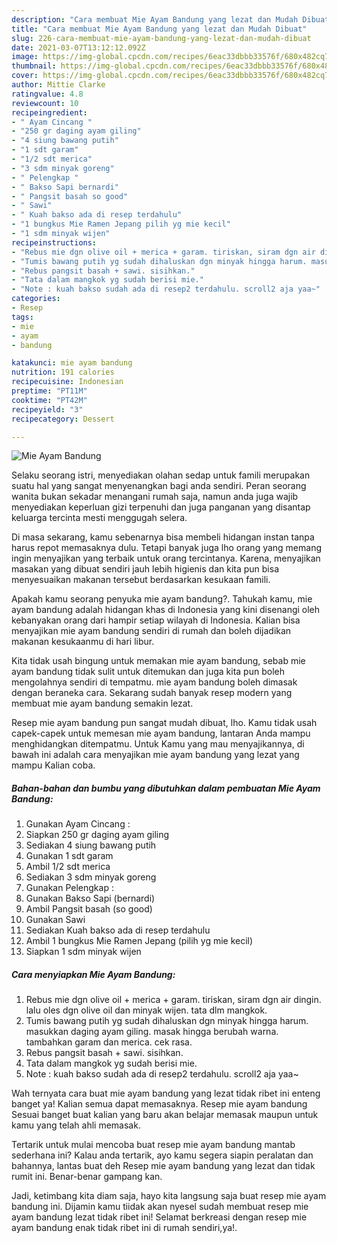 ```yaml
---
description: "Cara membuat Mie Ayam Bandung yang lezat dan Mudah Dibuat"
title: "Cara membuat Mie Ayam Bandung yang lezat dan Mudah Dibuat"
slug: 226-cara-membuat-mie-ayam-bandung-yang-lezat-dan-mudah-dibuat
date: 2021-03-07T13:12:12.092Z
image: https://img-global.cpcdn.com/recipes/6eac33dbbb33576f/680x482cq70/mie-ayam-bandung-foto-resep-utama.jpg
thumbnail: https://img-global.cpcdn.com/recipes/6eac33dbbb33576f/680x482cq70/mie-ayam-bandung-foto-resep-utama.jpg
cover: https://img-global.cpcdn.com/recipes/6eac33dbbb33576f/680x482cq70/mie-ayam-bandung-foto-resep-utama.jpg
author: Mittie Clarke
ratingvalue: 4.8
reviewcount: 10
recipeingredient:
- " Ayam Cincang "
- "250 gr daging ayam giling"
- "4 siung bawang putih"
- "1 sdt garam"
- "1/2 sdt merica"
- "3 sdm minyak goreng"
- " Pelengkap "
- " Bakso Sapi bernardi"
- " Pangsit basah so good"
- " Sawi"
- " Kuah bakso ada di resep terdahulu"
- "1 bungkus Mie Ramen Jepang pilih yg mie kecil"
- "1 sdm minyak wijen"
recipeinstructions:
- "Rebus mie dgn olive oil + merica + garam. tiriskan, siram dgn air dingin. lalu oles dgn olive oil dan minyak wijen. tata dlm mangkok."
- "Tumis bawang putih yg sudah dihaluskan dgn minyak hingga harum. masukkan daging ayam giling. masak hingga berubah warna. tambahkan garam dan merica. cek rasa."
- "Rebus pangsit basah + sawi. sisihkan."
- "Tata dalam mangkok yg sudah berisi mie."
- "Note : kuah bakso sudah ada di resep2 terdahulu. scroll2 aja yaa~"
categories:
- Resep
tags:
- mie
- ayam
- bandung

katakunci: mie ayam bandung 
nutrition: 191 calories
recipecuisine: Indonesian
preptime: "PT11M"
cooktime: "PT42M"
recipeyield: "3"
recipecategory: Dessert

---
```



![Mie Ayam Bandung](https://img-global.cpcdn.com/recipes/6eac33dbbb33576f/680x482cq70/mie-ayam-bandung-foto-resep-utama.jpg)

Selaku seorang istri, menyediakan olahan sedap untuk famili merupakan suatu hal yang sangat menyenangkan bagi anda sendiri. Peran seorang  wanita bukan sekadar menangani rumah saja, namun anda juga wajib menyediakan keperluan gizi terpenuhi dan juga panganan yang disantap keluarga tercinta mesti menggugah selera.

Di masa  sekarang, kamu sebenarnya bisa membeli hidangan instan tanpa harus repot memasaknya dulu. Tetapi banyak juga lho orang yang memang ingin menyajikan yang terbaik untuk orang tercintanya. Karena, menyajikan masakan yang dibuat sendiri jauh lebih higienis dan kita pun bisa menyesuaikan makanan tersebut berdasarkan kesukaan famili. 



Apakah kamu seorang penyuka mie ayam bandung?. Tahukah kamu, mie ayam bandung adalah hidangan khas di Indonesia yang kini disenangi oleh kebanyakan orang dari hampir setiap wilayah di Indonesia. Kalian bisa menyajikan mie ayam bandung sendiri di rumah dan boleh dijadikan makanan kesukaanmu di hari libur.

Kita tidak usah bingung untuk memakan mie ayam bandung, sebab mie ayam bandung tidak sulit untuk ditemukan dan juga kita pun boleh mengolahnya sendiri di tempatmu. mie ayam bandung boleh dimasak dengan beraneka cara. Sekarang sudah banyak resep modern yang membuat mie ayam bandung semakin lezat.

Resep mie ayam bandung pun sangat mudah dibuat, lho. Kamu tidak usah capek-capek untuk memesan mie ayam bandung, lantaran Anda mampu menghidangkan ditempatmu. Untuk Kamu yang mau menyajikannya, di bawah ini adalah cara menyajikan mie ayam bandung yang lezat yang mampu Kalian coba.

<!--inarticleads1-->

##### Bahan-bahan dan bumbu yang dibutuhkan dalam pembuatan Mie Ayam Bandung:

1. Gunakan  Ayam Cincang :
1. Siapkan 250 gr daging ayam giling
1. Sediakan 4 siung bawang putih
1. Gunakan 1 sdt garam
1. Ambil 1/2 sdt merica
1. Sediakan 3 sdm minyak goreng
1. Gunakan  Pelengkap :
1. Gunakan  Bakso Sapi (bernardi)
1. Ambil  Pangsit basah (so good)
1. Gunakan  Sawi
1. Sediakan  Kuah bakso ada di resep terdahulu
1. Ambil 1 bungkus Mie Ramen Jepang (pilih yg mie kecil)
1. Siapkan 1 sdm minyak wijen




<!--inarticleads2-->

##### Cara menyiapkan Mie Ayam Bandung:

1. Rebus mie dgn olive oil + merica + garam. tiriskan, siram dgn air dingin. lalu oles dgn olive oil dan minyak wijen. tata dlm mangkok.
1. Tumis bawang putih yg sudah dihaluskan dgn minyak hingga harum. masukkan daging ayam giling. masak hingga berubah warna. tambahkan garam dan merica. cek rasa.
1. Rebus pangsit basah + sawi. sisihkan.
1. Tata dalam mangkok yg sudah berisi mie.
1. Note : kuah bakso sudah ada di resep2 terdahulu. scroll2 aja yaa~




Wah ternyata cara buat mie ayam bandung yang lezat tidak ribet ini enteng banget ya! Kalian semua dapat memasaknya. Resep mie ayam bandung Sesuai banget buat kalian yang baru akan belajar memasak maupun untuk kamu yang telah ahli memasak.

Tertarik untuk mulai mencoba buat resep mie ayam bandung mantab sederhana ini? Kalau anda tertarik, ayo kamu segera siapin peralatan dan bahannya, lantas buat deh Resep mie ayam bandung yang lezat dan tidak rumit ini. Benar-benar gampang kan. 

Jadi, ketimbang kita diam saja, hayo kita langsung saja buat resep mie ayam bandung ini. Dijamin kamu tiidak akan nyesel sudah membuat resep mie ayam bandung lezat tidak ribet ini! Selamat berkreasi dengan resep mie ayam bandung enak tidak ribet ini di rumah sendiri,ya!.

